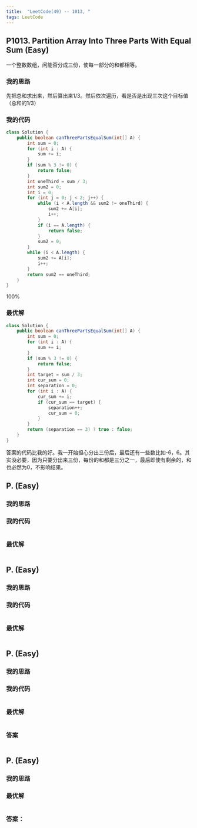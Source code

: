 ```yaml
---
title:  "LeetCode(49) -- 1013, "
tags: LeetCode
---
```


## P1013. Partition Array Into Three Parts With Equal Sum (Easy)

一个整数数组，问能否分成三份，使每一部分的和都相等。

### 我的思路

先把总和求出来，然后算出来1/3。然后依次遍历，看是否是出现三次这个目标值（总和的1/3）

### 我的代码

```java
class Solution {
    public boolean canThreePartsEqualSum(int[] A) {
        int sum = 0;
        for (int i : A) {
            sum += i;
        }
        if (sum % 3 != 0) {
            return false;
        }
        int oneThird = sum / 3;
        int sum2 = 0;
        int i = 0;
        for (int j = 0; j < 2; j++) {
            while (i < A.length && sum2 != oneThird) {
                sum2 += A[i];
                i++;
            }
            if (i == A.length) {
                return false;
            }
            sum2 = 0;
        }
        while (i < A.length) {
            sum2 += A[i];
            i++;
        }
        return sum2 == oneThird;
    }
}
```
100%

### 最优解

```java
class Solution {
    public boolean canThreePartsEqualSum(int[] A) {
        int sum = 0;
        for (int i : A) {
            sum += i;
        }
        if (sum % 3 != 0) {
            return false;
        }
        int target = sum / 3;
        int cur_sum = 0;
        int separation = 0;
        for (int i : A) {
            cur_sum += i;
            if (cur_sum == target) {
                separation++;
                cur_sum = 0;
            }
        }
        return (separation == 3) ? true : false;
    }
}
```
答案的代码比我的好。我一开始担心分出三份后，最后还有一些数比如-6，6。其实没必要，因为只要分出来三份，每份的和都是三分之一，最后即使有剩余的，和也必然为0，不影响结果。

## P.  (Easy)



### 我的思路



### 我的代码

```java

```



### 最优解

```java

```




## P.  (Easy)



### 我的思路



### 我的代码

```java

```


### 最优解

```java

```




## P.  (Easy)


### 我的思路



### 我的代码

```java

```


### 最优解

```java

```



### 答案

```java

```

## P.  (Easy)



### 我的思路



### 最优解

```java

```


### 答案：




